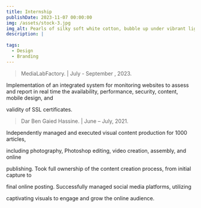 ```yaml
---
title: Internship
publishDate: 2023-11-07 00:00:00
img: /assets/stock-3.jpg
img_alt: Pearls of silky soft white cotton, bubble up under vibrant lighting
description: |
  
tags:
  - Design
  - Branding
---
```


> MediaLabFactory. | July - September , 2023.


Implementation of an integrated system for monitoring websites to assess and report in real time the availability, performance, security, content, mobile design, and 

 validity of SSL certificates.
 
> Dar Ben Gaied Hassine. | June – July, 2021.


Independently managed and executed visual content production for 1000 articles,

 including photography, Photoshop editing, video creation, assembly, and online 
 
 publishing.
Took full ownership of the content creation process, from initial capture to 

final online posting.
Successfully managed social media platforms, utilizing 

captivating visuals to engage and grow the online audience.

